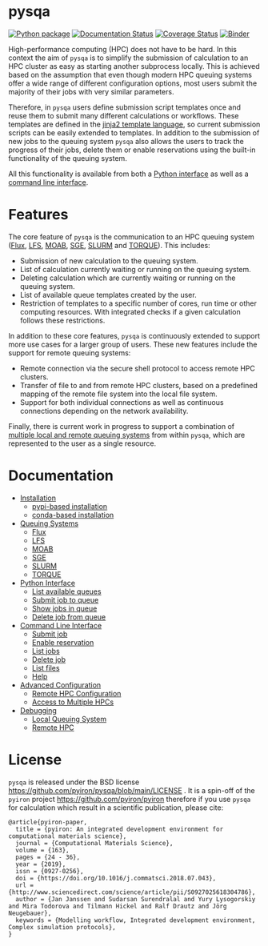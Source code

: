 # pysqa

[![Python package](https://github.com/pyiron/pysqa/workflows/Python%20package/badge.svg)](https://github.com/pyiron/pysqa/actions)
[![Documentation Status](https://readthedocs.org/projects/pysqa/badge/?version=latest)](https://pysqa.readthedocs.io/en/latest/?badge=latest)
[![Coverage Status](https://coveralls.io/repos/github/pyiron/pysqa/badge.svg?branch=main)](https://coveralls.io/github/pyiron/pysqa?branch=main)
[![Binder](https://mybinder.org/badge_logo.svg)](https://mybinder.org/v2/gh/pyiron/pysqa/HEAD?labpath=example.ipynb)

High-performance computing (HPC) does not have to be hard. In this context the aim of `pysqa` is to simplify the submission of calculation to an HPC cluster as easy as starting another subprocess locally. This is achieved based on the assumption that even though modern HPC queuing systems offer a wide range of different configuration options, most users submit the majority of their jobs with very similar parameters. 

Therefore, in `pysqa` users define submission script templates once and reuse them to submit many different calculations or workflows. These templates are defined in the [jinja2 template language](https://palletsprojects.com/p/jinja/), so current submission scripts can be easily extended to templates. In addition to the submission of new jobs to the queuing system `pysqa` also allows the users to track the progress of their jobs, delete them or enable reservations using the built-in functionality of the queuing system.

All this functionality is available from both a [Python interface](https://pysqa.readthedocs.io/en/latest/example.html) as well as a [command line interface](https://pysqa.readthedocs.io/en/latest/command.html). 

# Features
The core feature of `pysqa` is the communication to an HPC queuing system ([Flux](https://pysqa.readthedocs.io/en/latest/queue.html#flux), [LFS](https://pysqa.readthedocs.io/en/latest/queue.html#lfs), [MOAB](https://pysqa.readthedocs.io/en/latest/queue.html#moab), [SGE](hhttps://pysqa.readthedocs.io/en/latest/queue.html#sge), [SLURM](https://pysqa.readthedocs.io/en/latest/queue.html#slurm) and [TORQUE](https://pysqa.readthedocs.io/en/latest/queue.html#torque)). This includes: 

* Submission of new calculation to the queuing system. 
* List of calculation currently waiting or running on the queuing system. 
* Deleting calculation which are currently waiting or running on the queuing system. 
* List of available queue templates created by the user.
* Restriction of templates to a specific number of cores, run time or other computing resources. With integrated checks if a given calculation follows these restrictions. 

In addition to these core features, `pysqa` is continuously extended to support more use cases for a larger group of users. These new features include the support for remote queuing systems: 

* Remote connection via the secure shell protocol to access remote HPC clusters.
* Transfer of file to and from remote HPC clusters, based on a predefined mapping of the remote file system into the local file system. 
* Support for both individual connections as well as continuous connections depending on the network availability. 

Finally, there is current work in progress to support a combination of [multiple local and remote queuing systems](https://pysqa.readthedocs.io/en/latest/advanced.html) from within `pysqa`, which are represented to the user as a single resource. 

# Documentation

* [Installation](https://pysqa.readthedocs.io/en/latest/installation.html)
  * [pypi-based installation](https://pysqa.readthedocs.io/en/latest/installation.html#pypi-based-installation)
  * [conda-based installation](https://pysqa.readthedocs.io/en/latest/installation.html#conda-based-installation)
* [Queuing Systems](https://pysqa.readthedocs.io/en/latest/queue.html)
  * [Flux](https://pysqa.readthedocs.io/en/latest/queue.html#flux)
  * [LFS](https://pysqa.readthedocs.io/en/latest/queue.html#lfs)
  * [MOAB](https://pysqa.readthedocs.io/en/latest/queue.html#moab)
  * [SGE](https://pysqa.readthedocs.io/en/latest/queue.html#sge)
  * [SLURM](https://pysqa.readthedocs.io/en/latest/queue.html#slurm)
  * [TORQUE](https://pysqa.readthedocs.io/en/latest/queue.html#torque)
* [Python Interface](https://pysqa.readthedocs.io/en/latest/example.html)
  * [List available queues](https://pysqa.readthedocs.io/en/latest/example.html#list-available-queues)
  * [Submit job to queue](https://pysqa.readthedocs.io/en/latest/example.html#submit-job-to-queue)
  * [Show jobs in queue](https://pysqa.readthedocs.io/en/latest/example.html#show-jobs-in-queue)
  * [Delete job from queue](https://pysqa.readthedocs.io/en/latest/example.html#delete-job-from-queue)
* [Command Line Interface](https://pysqa.readthedocs.io/en/latest/command.html)
  * [Submit job](https://pysqa.readthedocs.io/en/latest/command.html#submit-job)
  * [Enable reservation](https://pysqa.readthedocs.io/en/latest/command.html#enable-reservation)
  * [List jobs](https://pysqa.readthedocs.io/en/latest/command.html#list-jobs)
  * [Delete job](https://pysqa.readthedocs.io/en/latest/command.html#delete-job)
  * [List files](https://pysqa.readthedocs.io/en/latest/command.html#list-files)
  * [Help](https://pysqa.readthedocs.io/en/latest/command.html#help)
* [Advanced Configuration](https://pysqa.readthedocs.io/en/latest/advanced.html)
  * [Remote HPC Configuration](https://pysqa.readthedocs.io/en/latest/advanced.html#remote-hpc-configuration)
  * [Access to Multiple HPCs](https://pysqa.readthedocs.io/en/latest/advanced.html#access-to-multiple-hpcs)
* [Debugging](https://pysqa.readthedocs.io/en/latest/debug.html)
  * [Local Queuing System](https://pysqa.readthedocs.io/en/latest/debug.html#local-queuing-system)
  * [Remote HPC](https://pysqa.readthedocs.io/en/latest/debug.html#remote-hpc)

# License
`pysqa` is released under the BSD license https://github.com/pyiron/pysqa/blob/main/LICENSE . It is a spin-off of the `pyiron` project https://github.com/pyiron/pyiron therefore if you use `pysqa` for calculation which result in a scientific publication, please cite: 

    @article{pyiron-paper,
      title = {pyiron: An integrated development environment for computational materials science},
      journal = {Computational Materials Science},
      volume = {163},
      pages = {24 - 36},
      year = {2019},
      issn = {0927-0256},
      doi = {https://doi.org/10.1016/j.commatsci.2018.07.043},
      url = {http://www.sciencedirect.com/science/article/pii/S0927025618304786},
      author = {Jan Janssen and Sudarsan Surendralal and Yury Lysogorskiy and Mira Todorova and Tilmann Hickel and Ralf Drautz and Jörg Neugebauer},
      keywords = {Modelling workflow, Integrated development environment, Complex simulation protocols},
    }
